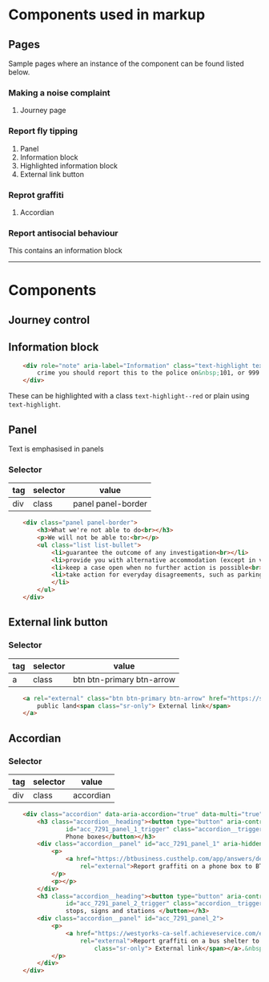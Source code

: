 # Components used in markup

## Pages
Sample pages where an instance of the component can be found listed below.

### Making a noise complaint
1. Journey page

### Report fly tipping
1. Panel
1. Information block
1. Highlighted information block
1. External link button

### Reprot graffiti
1. Accordian

### Report antisocial behaviour
This contains an information block
***
# Components
## Journey control

## Information block
```html
    <div role="note" aria-label="Information" class="text-highlight text-highlight--red"> If you've been a victim of
        crime you should report this to the police on&nbsp;101, or 999 if it's&nbsp;an emergency.<br>
    </div>
```
These can be highlighted with a class `text-highlight--red` or plain using `text-highlight`.

## Panel
Text is emphasised in panels

### Selector
| tag | selector | value |
|-----|----------|-------|
| div | class    | panel panel-border |

```html
    <div class="panel panel-border">
        <h3>What we're not able to do<br></h3>
        <p>We will not be able to:<br></p>
        <ul class="list list-bullet">
            <li>guarantee the outcome of any investigation<br></li>
            <li>provide you with alternative accommodation (except in very serious circumstances)<br></li>
            <li>keep a case open when no further action is possible<br></li>
            <li>take action for everyday disagreements, such as parking disputes, boundary disputes, untidy gardens<br>
            </li>
        </ul>
    </div>
```

## External link button

### Selector
| tag | selector | value |
|-----|----------|-------|
| a | class    | btn btn-primary btn-arrow |

```html
    <a rel="external" class="btn btn-primary btn-arrow" href="https://services.leeds.gov.uk/FlyTipping"> Report waste on
        public land<span class="sr-only"> External link</span>
    </a>
```

## Accordian

### Selector
| tag | selector | value |
|-----|----------|-------|
| div | class    | accordian |

```html
    <div class="accordion" data-aria-accordion="true" data-multi="true" data-default="none" id="acc_7291">
        <h3 class="accordion__heading"><button type="button" aria-controls="acc_7291_panel_1"
                id="acc_7291_panel_1_trigger" class="accordion__trigger" aria-expanded="false" data-current="false">
                Phone boxes</button></h3>
        <div class="accordion__panel" id="acc_7291_panel_1" aria-hidden="true">
            <p>
                <a href="https://btbusiness.custhelp.com/app/answers/detail/a_id/30231/~/bt-faults:-how-to-report-payphone-faults-or-damage/c/5128/"
                    rel="external">Report graffiti on a phone box to BT</a>.<br>
            </p>
            <p></p>
        </div>
        <h3 class="accordion__heading"><button type="button" aria-controls="acc_7291_panel_2"
                id="acc_7291_panel_2_trigger" class="accordion__trigger" aria-expanded="false" data-current="false"> Bus
                stops, signs and stations </button></h3>
        <div class="accordion__panel" id="acc_7291_panel_2">
            <p>
                <a href="https://westyorks-ca-self.achieveservice.com/en/AchieveForms/?form_uri=sandbox-publish://AF-Process-c597da6f-0515-4b43-8f1a-c50f132cdb25/AF-Stage-76db5d3b-eee7-4783-9ec8-3000fa7d6b14/definition.json&amp;redirectlink=/en&amp;cancelRedirectLink=/en"
                    rel="external">Report graffiti on a bus shelter to West Yorkshire Combined Authority<span
                        class="sr-only"> External link</span></a>.&nbsp;&nbsp;&nbsp;&nbsp;
            </p>
        </div>
    </div>
```